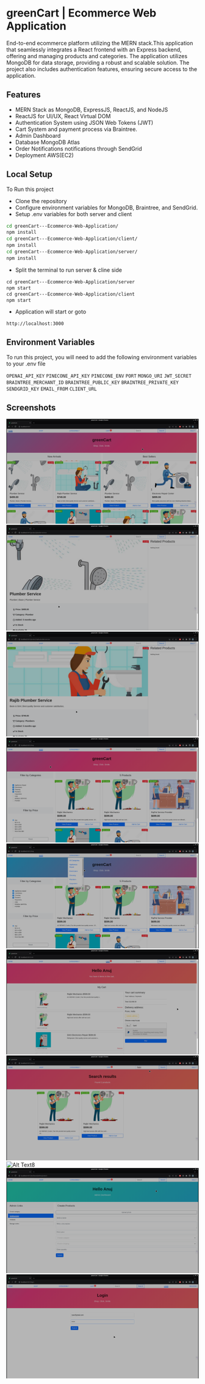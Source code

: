 # greenCart | Ecommerce Web Application
End-to-end ecommerce platform utilizing the MERN stack.This application that seamlessly integrates a React frontend with an Express backend, offering and managing products and categories. The application utilizes MongoDB for data storage, providing a robust and scalable solution. The project also includes authentication features, ensuring secure access to the application.

## Features

- MERN Stack as MongoDB, ExpressJS, ReactJS, and NodeJS
- ReactJS for UI/UX, React Virtual DOM
- Authentication System using JSON Web Tokens (JWT)
- Cart System and payment process via Braintree.
- Admin Dashboard
- Database MongoDB Atlas
- Order Notifications notifications through SendGrid
- Deployment AWS(EC2)

## Local Setup

To Run this project

* Clone the repository
* Configure environment variables for MongoDB, Braintree, and SendGrid.
* Setup .env variables for both server and client

```bash
cd greenCart---Ecommerce-Web-Application/
npm install
cd greenCart---Ecommerce-Web-Application/client/
npm install
cd greenCart---Ecommerce-Web-Application/server/
npm install
```

* Split the terminal to run server & cline side

```
cd greenCart---Ecommerce-Web-Application/server
npm start
cd greenCart---Ecommerce-Web-Application/client
npm start
```

* Application will start or goto

```
http://localhost:3000
```

## Environment Variables

To run this project, you will need to add the following environment variables to your .env file

`OPENAI_API_KEY`
`PINECONE_API_KEY`
`PINECONE_ENV`
`PORT`
`MONGO_URI`
`JWT_SECRET`
`BRAINTREE_MERCHANT_ID`
`BRAINTREE_PUBLIC_KEY`
`BRAINTREE_PRIVATE_KEY`
`SENDGRID_KEY`
`EMAIL_FROM`
`CLIENT_URL`


## Screenshots

![Alt Text1](images/1.png)
![Alt Text2](images/2.png)
![Alt Text3](images/3.png)
![Alt Text4](images/4.png)
![Alt Text5](images/5.png)
![Alt Text6](images/6.png)
![Alt Text7](images/7.png)
![Alt Text8](images/8.png)
![Alt Text9](images/9.png)
![Alt Text10](images/10.png)
